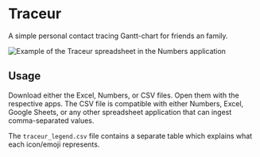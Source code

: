 # Traceur

A simple personal contact tracing Gantt-chart for friends an family.

![Example of the Traceur spreadsheet in the Numbers application][1]

## Usage

Download either the Excel, Numbers, or CSV files. Open them with the respective
apps. The CSV file is compatible with either Numbers, Excel, Google Sheets, or
any other spreadsheet application that can ingest comma-separated values.

The `traceur_legend.csv` file contains a separate table which explains what
each icon/emoji represents.

[1]: https://user-images.githubusercontent.com/65950/88230493-83d57880-cc40-11ea-839c-7c1e8aec1805.png

